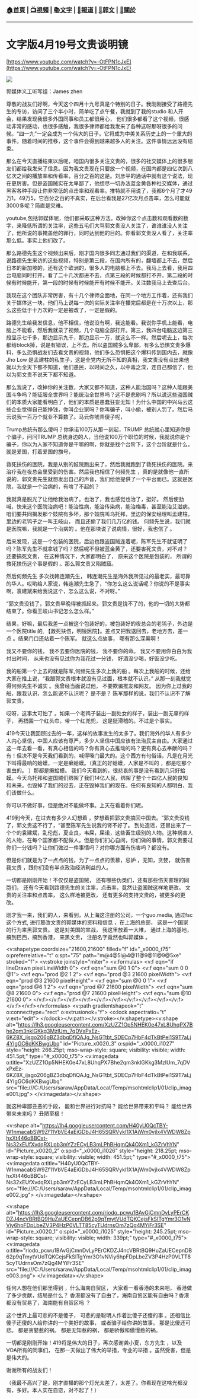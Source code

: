 ###  [:house:首頁](https://github.com/ourhimalayas/home) | [:tv:視頻](https://github.com/ourhimalayas/videos) | [:books:文字](https://github.com/ourhimalayas/txt) | [:newspaper:報道](https://github.com/ourhimalayas/news) | [:eagle:郭文](https://github.com/ourhimalayas/guomedia) | [:pray:關於](https://github.com/ourhimalayas/home/tree/master/about)
---
# 文字版4月19号文贵谈明镜
  

[https://www.youtube.com/watch?v=-OtFPN1cJxE](https://www.youtube.com/watch?v=-OtFPN1cJxE)  
  

[![](https://2.bp.blogspot.com/-aVSbvuHcfWQ/Wt1zURokH1I/AAAAAAAAAgw/UK8ZIe2IrhswtREdXjWdJIQLz--dbXk5wCLcBGAs/s400/0419.PNG)](https://2.bp.blogspot.com/-aVSbvuHcfWQ/Wt1zURokH1I/AAAAAAAAAgw/UK8ZIe2IrhswtREdXjWdJIQLz--dbXk5wCLcBGAs/s1600/0419.PNG)

郭媒体义工听写组：James zhen


  

尊敬的战友们好啊，今天这个四月十九号真是个特别的日子。我刚刚接受了路德先生的专访，访问了三个半小时，简单吃了点午餐，我就到了我的studio 和人开会，结果发现我很多外国同事和员工都很用心， 他们很多都看了这个视频，很感动非常的感动，也很多感触，我很多律师都给我发来了各种这呀那呀很多的问候。“四一九”一定会成为一个伟大的日子。它将成为中美关系历史上的一个重大的事件。随着时间的推移，这个事件会得到越来越多人的关注。这件事情远远没有结束。
  


  

那么在今天直播结束以后呢，咱国内很多关注文贵的，很多的社交媒体上的很多朋友们都给我发来了信息。因为我文贵现在只要放一个视频，在国内都是四亿次到八亿次之间的播放率和传看率，百分之百的这是。刘彦平的通话中就有这个说法，现在更厉害。但是盗国贼实在太卑鄙了，他想尽一切办法蓝金黄各种社交媒体，通过黑客各种手段让你非常低的点击率和观看率。推特就不用说了，我都6个月了才49万1，49万5，它百分之百的不真实，在后台看我是27亿次月点击率，怎么可能就3000多呢？简直是灾难。



youtube,包括郭媒体呢，他们都采取这种方法，改掉你这个点击数和观看数的数字，来降低所谓的关注率，这些五毛们大骂郭文贵没人关注了，谁谁谁没人关注了，他所说的事掩盖他的罪行，同时达到他的目的。你看郭文贵没人看了，关注率那么低。事实上他们改了。
  


  

那么路德先生这个视频出来后，刚才国内很多同志通过我们的渠道，在和我联系，说路德先生采访的这些视频，特别是第三段，在国内所有的，翻墙都上不去，然后日本的新加坡的，还有这个欧洲的，很多人的电脑都上不去。我马上去看，我用四台电脑同时打开，看了二十几次都进不去，点第三段的时候都打不开，第二段的时候有时候能开，第一段的时候有时候能开有时候不能开。关注数我马上去查后台。



我现在这个团队非常厉害，有十几个律师全面地，在同一个地方工作着，还有我们关于媒体这一块，他们马上说每一次的实际关注率在播完后都是在十万次以上，那么这些低于十万次的一定是被改了，一定是假的。



路德先生给我发信息，他不相信，他说没有啊，我这能看。我说你手机上能看，电脑上不能看，然后我就录了视频，几个电脑全部打开。第三，我四台电脑这边第三段显示七千多，那边显示九千，那边显示一万，就这么不一样。然后呢去上，每次都给block掉，说是有错误，上不去。所以盗国贼多么卑鄙，有多么恐惧文贵多爆料，多么恐惧战友们去看文贵的视频，他们多么恐惧把这个爆料传到国内去，就像Jho Low 是孟建柱的私生子，这是全党内无所不知的真相，我文贵没有点出来他就以为全天下都不知道，他们愚民，以时间之久，以中毒之深，连自己都信了，他以为郭文贵不说天下都不知道。



那么我说了，改掉你的关注数，大家又都不知道，这种人能治国吗？这种人能跟美国斗争吗？能征服全世界吗？能统治全世界吗？这不是悲剧吗？所以说这些盗国贼们的本质大家能看明白了，他们的本质是愚蠢狂妄无知！为什么中国的中兴马云这些企业觉得自己能挣钱，你叫企业家吗？你叫骗子，叫小偷，被别人罚了。然后马云说我一百万个就业不算数了。马云你唬弄傻子呢，


  

Trump总统有那么傻吗？你承诺100万从那一刻起，TRUMP 总统就心里知道你是个骗子，问问TRUMP 总统身边的人，当他说100万个职位的时候，我就说你是个骗子，你以为人家不知道你是干嘛的啊，你就是找个台阶下，这个台阶就是什么，就是爱国，打着爱国的旗号，
  

救死扶伤的医院，我是从别的妓院跑出来了，然后我就跑到了救死扶伤的医院。来治疗我在夜总会里受到的伤害。然后我也相信了何频先生 ，真的是就像他一直所说的，郭文贵先生就想发出自己的声音，我们给他提供了一个平台而已。这就是医院，我就是一个治病的，有啥了不起的？



我就真是脱光了让他给我治病了。也治了，我也感觉也治了，挺好。 然后使劲喊，快来这个医院治病吧！能治性病，能治传染病，能治梅毒，甚至能治艾滋病。咱们要共同揭发那个妓院有多坏，那个妓院叫乌托邦，里边的保安经理叫孟建柱，里边的老鸨子之一叫王岐山， 而且还偷了我们几万亿的钱。 何频先生说，我们就是医院嘛，我就是一个治病的 。他在那块说了说病情，很好，我也信了 。
  


  

后来发现，这是一个包装的医院，后边也跟盗国贼连着呢，陈军先生不就证明了吗？陈军先生不就拿钱了吗？然后呢不但被蓝金黄了，还要害死文贵，对不对？ 还要搞死文贵， 在这种情况下，大家都明白了， 原来这个医院是包装的， 所谓的救死扶伤这个事是假的 。那么郭文贵又陷贼窟。
  


  

然后何频先生 多次找韩连潮先生， 韩连潮先生是海外我所见过的最老实，最可靠的华人。哎哟给人家说，韩连潮先生急了，“你怎么这么说话呢？你说的不是事实啊，袁建斌来给我说这个，怎么这么说，不对呀。”
  

“郭文贵没钱了，郭文贵早晚得被抓起来。郭文贵是饶不了的，他的一切的大势都结束了。你看王岐山书记怎么怎么样。”
  


  

结果，好嘛，最后我差一点被这个包装好的，被包装好的夜总会的老鸨子，外边是一个医院title 的, 【救死扶伤，明镜医院】。差点又把我送回去，老地方去，差一点 。结果门口还站着一个陈军。 就这么点故事， 哪有那么深奥啊！
  


  

我又不要你的钱， 我不去要你医院的钱， 我不要你的命。 我又不要用你白白为我付出时间， 从来也没有见过你为我花过一分钱， 好酒没少喝，好饭没少吃。
  

我的船第一个上去的就是陈军,何频先生多次上我的船 。每次上我船的时候，还给大家在推上说，“我跟郭文贵根本就没有见过面，根本就不认识。” 从那一刻我就觉得何频先生不诚实 。我曾经当面说过他， 不要欺骗推友和网友。 因为你上过我的船，跟我认识，怎么能说不认识呢？ 是不是？ 陈军那样的说，我们不认识不了解郭文贵。
  


  

哎呀，这事太可怕了 。如果一个老鸨子装出一副处女的样子，装出一副无辜的样子， 再捂围一个红头巾，带一个红兜兜， 这是挺滑稽的。不过是个事实。
  


  

419今天让我回顾过去的一年，这样的故事发生的太多了。我们海外的华人有多少人内心坚信，中国人应该有尊严，多少人坚信中国应该有法治民主自由。大家通过这一年去看一看，有真心相信的吗？你有真心去推动的吗？更有真心去奉献的吗？有！但决不是今天我们看到的，喊得嗓门最大的。这个西方有句俗话，凡是在月光下叫得最响的蛤蟆，一定是癞蛤蟆。（真正的好蛤蟆，人家是不叫的 ，都是吃那个害虫的。 ）那都是癞蛤蟆。 我们今天看到的，很悲哀的事是没有看到几只好蛤蟆。今天乌托邦和盗国贼们绑架了我们14亿人民，绑架了整个十四亿人民的良知和未来。也毁掉了我们的过去，正在毁掉我们的现在。任何有良知的人都明白，我们该做什么。
  


  

你可以不做好事，但是绝对不能做坏事。上天在看着你们呢。
  


  

419到今天，在过去有多少人幻想着 ，梦想着把郭文贵搞回中国去。“郭文贵没钱了，郭文贵这不行了，“甚至陈军先生说我的肾不好了。 到处造谣，还冒出来了一个个的袁建斌，乱伦彪，夏业良，韦屎，屎诺，这些畜生级别的人物。这种祸害人的人物，在每个国家都不配做人。但是你们扪心自问，你们做的事情，郭文贵要过你们一分钱吗？让你们做过一件事情吗？对你哪方面有伤害吗？都没有。
  


  

但是你们就是为了一点点的钱，为了一点点的羡慕，忌妒 ，无知，贪婪， 就伤害我文贵 ，跟你们没有半点政治经济利益的人。
  


  

一切都是刚刚开始！不仅仅是盗国贼， 还有哪些伪类们，还有那些伤天害理的同胞们， 还有今天看到路德先生的关注率，点击率，竟然让盗国贼这样地更改。 文贵的关注率和点击率， 这么样地被更改， 还有更多的支持文贵的，被更多的更改。
  


  

刚才我一来，我们的人，来看到，从上海这注册的公司，一个guo.media, 通过fsc这个方式, 进行篡改文贵的郭媒体的资料和信息 ，在上海的总部， 这是一个国家的行为来黑郭文贵。 这是对美国的宣战， 我这里放着一大堆， 通过上海的基地， 搞到巴西，搞到香港， 来黑文贵， 注册名字竟然也叫郭媒体 。
  

<v:shapetype coordsize="21600,21600" filled="f" id="_x0000_t75" o:preferrelative="t" o:spt="75" path="m@4@5l@4@11@9@11@9@5xe" stroked="f">
 <v:stroke joinstyle="miter">
 <v:formulas>
  <v:f eqn="if lineDrawn pixelLineWidth 0">
  <v:f eqn="sum @0 1 0">
  <v:f eqn="sum 0 0 @1">
  <v:f eqn="prod @2 1 2">
  <v:f eqn="prod @3 21600 pixelWidth">
  <v:f eqn="prod @3 21600 pixelHeight">
  <v:f eqn="sum @0 0 1">
  <v:f eqn="prod @6 1 2">
  <v:f eqn="prod @7 21600 pixelWidth">
  <v:f eqn="sum @8 21600 0">
  <v:f eqn="prod @7 21600 pixelHeight">
  <v:f eqn="sum @10 21600 0">
 </v:f></v:f></v:f></v:f></v:f></v:f></v:f></v:f></v:f></v:f></v:f></v:f></v:formulas>
 <v:path gradientshapeok="t" o:connecttype="rect" o:extrusionok="f">
 <o:lock aspectratio="t" v:ext="edit">
</o:lock></v:path></v:stroke></v:shapetype><v:shape alt="https://lh3.googleusercontent.com/XzUZZ1Op5NHEK0e47xL8UhqPX7Bhe2qm3nklGKkg3MzlUm_7qDVxPxEz-6KZ8X_ijsgo206gBZ3dbqDfiQAJg_NsGTtbt_SDECp7HbF4dTkBtPei1S9T7aLj4YIgGC6dKKBwgUbq" id="Picture_x0020_3" o:spid="_x0000_i1027" style="height: 266.25pt; mso-wrap-style: square; visibility: visible; width: 451.5pt;" type="#_x0000_t75">
 <v:imagedata o:title="XzUZZ1Op5NHEK0e47xL8UhqPX7Bhe2qm3nklGKkg3MzlUm_7qDVxPxEz-6KZ8X_ijsgo206gBZ3dbqDfiQAJg_NsGTtbt_SDECp7HbF4dTkBtPei1S9T7aLj4YIgGC6dKKBwgUbq" src="file:///C:/Users/saraw/AppData/Local/Temp/msohtmlclip1/01/clip_image001.jpg">
</v:imagedata></v:shape>
  


  

就这种卑鄙丑恶的手段， 能和世界进行对抗吗？ 能给世界带来和平吗？ 能给世界带来未来吗？ 丑陋至极！
  

<v:shape alt="https://lh4.googleusercontent.com/H40yU0QcTBY-W1nmacabSW9Zf11VbVE4aEiGDbJ4H65SQRVykI1X1AjWm0vjlx4VWDW8ZphxXt446oBBCst-Ns32xEUfXvdqRXLpb3mYZzECyLB3mLPhBHqmQk4OXm1_kGZrVhYN" id="Picture_x0020_2" o:spid="_x0000_i1026" style="height: 218.25pt; mso-wrap-style: square; visibility: visible; width: 451.5pt;" type="#_x0000_t75">
 <v:imagedata o:title="H40yU0QcTBY-W1nmacabSW9Zf11VbVE4aEiGDbJ4H65SQRVykI1X1AjWm0vjlx4VWDW8ZphxXt446oBBCst-Ns32xEUfXvdqRXLpb3mYZzECyLB3mLPhBHqmQk4OXm1_kGZrVhYN" src="file:///C:/Users/saraw/AppData/Local/Temp/msohtmlclip1/01/clip_image002.jpg">
</v:imagedata></v:shape>
  


  

<v:shape alt="https://lh3.googleusercontent.com/riodo_pcwu1BAvGjCmnDvLyPErCKDZJ4ncVBRtBQ9HuZaUECepnDB62p9qTmytVUdTQKCejsFkSITgYmr3O1vNViy6hpFDpLbeZV3P4HzP0VLTT85cyTUdrnsOm7zQg4MYiFr3SE" id="Picture_x0020_1" o:spid="_x0000_i1025" style="height: 245.25pt; mso-wrap-style: square; visibility: visible; width: 339pt;" type="#_x0000_t75">
 <v:imagedata o:title="riodo_pcwu1BAvGjCmnDvLyPErCKDZJ4ncVBRtBQ9HuZaUECepnDB62p9qTmytVUdTQKCejsFkSITgYmr3O1vNViy6hpFDpLbeZV3P4HzP0VLTT85cyTUdrnsOm7zQg4MYiFr3SE" src="file:///C:/Users/saraw/AppData/Local/Temp/msohtmlclip1/01/clip_image003.png">
</v:imagedata></v:shape>
  

任何人想在他们那里得到 ，什么海南自贸区， 大家看一看香港的未来吧， 香港做了多少贡献，结局是什么？ 香港都没有了自由了，海南自贸区能有自由吗？香港都没有贸易了，海南能有自贸区吗 ？
  


  

这个世界上最可悲的不是傻子， 可悲的是聪明人作着比傻子还傻的事 。还相信比傻子还傻的人给你讲的一个美好的故事， 或者骗子给你讲的故事。 那是比傻还可悲。 都是贪婪惹的祸。 都是无知惹的祸， 都是骄傲和傲慢惹的祸。
  


  

一切都是刚刚开始！419将是伟大的日子，再次感谢龚小夏，东方先生 ，以及VOA所有的同事们， 在那一天做出了伟大的举措，专业的举措 。虽然受害，但是是伟大的。
  

谢谢所有的战友们！
  

（我最不高兴了是，刚才直播的那个灯光太差了，太差了。你看现在这啥光都没有，多好。本人实在自恋，对不起了！）
  


  


<u></u><sub></sub><sup></sup><strike></strike>